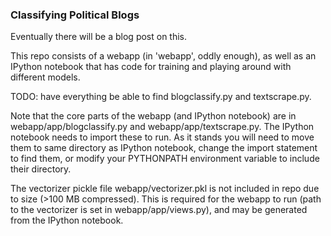 ### Classifying Political Blogs

Eventually there will be a blog post on this. 

This repo consists of a webapp (in 'webapp', oddly enough), as well as an IPython notebook that has code for training and playing around with different models. 

TODO: have everything be able to find blogclassify.py and textscrape.py.

Note that the core parts of the webapp (and IPython notebook) are in webapp/app/blogclassify.py and webapp/app/textscrape.py. The IPython notebook needs to import these to run. As it stands you will need to move them to same directory as IPython notebook, change the import statement to find them, or modify your PYTHONPATH environment variable to include their directory. 

The vectorizer pickle file webapp/vectorizer.pkl is not included in repo due to size (>100 MB compressed).
This is required for the webapp to run (path to the vectorizer is set in webapp/app/views.py), and may be generated from the IPython notebook. 

